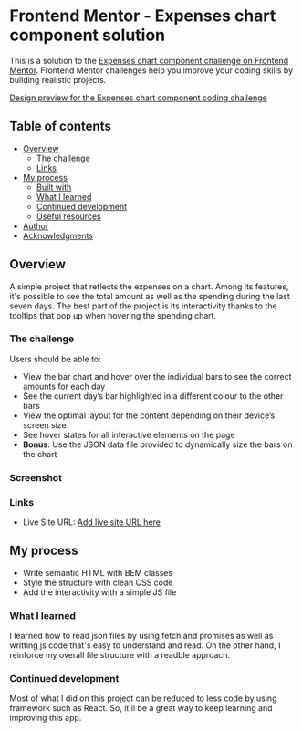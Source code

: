 # Frontend Mentor - Expenses chart component solution

This is a solution to the [Expenses chart component challenge on Frontend Mentor](https://www.frontendmentor.io/challenges/expenses-chart-component-e7yJBUdjwt). Frontend Mentor challenges help you improve your coding skills by building realistic projects. 

[Design preview for the Expenses chart component coding challenge](./design/desktop-preview.jpg)

## Table of contents

- [Overview](#overview)
  - [The challenge](#the-challenge)
  - [Links](#links)
- [My process](#my-process)
  - [Built with](#built-with)
  - [What I learned](#what-i-learned)
  - [Continued development](#continued-development)
  - [Useful resources](#useful-resources)
- [Author](#author)
- [Acknowledgments](#acknowledgments)


## Overview

A simple project that reflects the expenses on a chart. Among its features, it's possible to see the total amount as well as the spending during the last seven days. The best part of the project is its interactivity thanks to the tooltips that pop up when hovering the spending chart.

### The challenge

Users should be able to:

- View the bar chart and hover over the individual bars to see the correct amounts for each day
- See the current day’s bar highlighted in a different colour to the other bars
- View the optimal layout for the content depending on their device’s screen size
- See hover states for all interactive elements on the page
- **Bonus**: Use the JSON data file provided to dynamically size the bars on the chart

### Screenshot

### Links

- Live Site URL: [Add live site URL here](https://your-live-site-url.com)

## My process

- Write semantic HTML with BEM classes
- Style the structure with clean CSS code
- Add the interactivity with a simple JS file

### What I learned

I learned how to read json files by using fetch and promises as well as writting js code that's easy to understand and read. On the other hand, I reinforce my overall file structure with a readble approach.


### Continued development

Most of what I did on this project can be reduced to less code by using framework such as React. So, it'll be a great way to keep learning and improving this app.